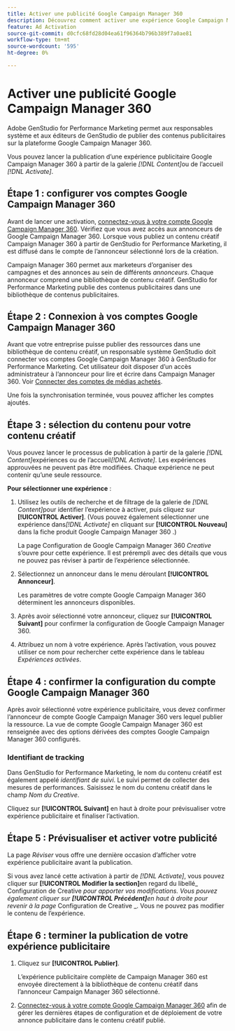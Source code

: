 ```yaml
---
title: Activer une publicité Google Campaign Manager 360
description: Découvrez comment activer une expérience Google Campaign Manager 360.
feature: Ad Activation
source-git-commit: d0cfc68fd28d04ea61f96364b796b389f7a0ae81
workflow-type: tm+mt
source-wordcount: '595'
ht-degree: 0%

---
```


# Activer une publicité Google Campaign Manager 360

Adobe GenStudio for Performance Marketing permet aux responsables système et aux éditeurs de GenStudio de publier des contenus publicitaires sur la plateforme Google Campaign Manager 360.

Vous pouvez lancer la publication d’une expérience publicitaire Google Campaign Manager 360 à partir de la galerie _[!DNL Content]_&#x200B;ou de l’accueil&#x200B;_[!DNL Activate]_.

## Étape 1 : configurer vos comptes Google Campaign Manager 360

Avant de lancer une activation, [connectez-vous à votre compte Google Campaign Manager 360](https://campaignmanager.google.com). Vérifiez que vous avez accès aux annonceurs de Google Campaign Manager 360. Lorsque vous publiez un contenu créatif Campaign Manager 360 à partir de GenStudio for Performance Marketing, il est diffusé dans le compte de l’annonceur sélectionné lors de la création.

Campaign Manager 360 permet aux marketeurs d’organiser des campagnes et des annonces au sein de différents _annonceurs_. Chaque annonceur comprend une bibliothèque de contenu créatif. GenStudio for Performance Marketing publie des contenus publicitaires dans une bibliothèque de contenus publicitaires.

## Étape 2 : Connexion à vos comptes Google Campaign Manager 360

Avant que votre entreprise puisse publier des ressources dans une bibliothèque de contenu créatif, un responsable système GenStudio doit connecter vos comptes Google Campaign Manager 360 à GenStudio for Performance Marketing. Cet utilisateur doit disposer d’un accès administrateur à l’annonceur pour lire et écrire dans Campaign Manager 360. Voir [Connecter des comptes de médias achetés](/help/user-guide/connectors/connect-channel.md).

Une fois la synchronisation terminée, vous pouvez afficher les comptes ajoutés.

## Étape 3 : sélection du contenu pour votre contenu créatif

Vous pouvez lancer le processus de publication à partir de la galerie _[!DNL Content]_&#x200B;expériences ou de l’accueil&#x200B;_[!DNL Activate]_. Les expériences approuvées ne peuvent pas être modifiées. Chaque expérience ne peut contenir qu’une seule ressource.

**Pour sélectionner une expérience** :

1. Utilisez les outils de recherche et de filtrage de la galerie de _[!DNL Content]_&#x200B;pour identifier l’expérience à activer, puis cliquez sur **[!UICONTROL Activer]**. (Vous pouvez également sélectionner une expérience dans&#x200B;_[!DNL Activate]_ en cliquant sur **[!UICONTROL Nouveau]** dans la fiche produit Google Campaign Manager 360 .)

   La page Configuration de Google Campaign Manager 360 _Creative_ s’ouvre pour cette expérience. Il est prérempli avec des détails que vous ne pouvez pas réviser à partir de l’expérience sélectionnée.

1. Sélectionnez un annonceur dans le menu déroulant **[!UICONTROL Annonceur]**.

   Les paramètres de votre compte Google Campaign Manager 360 déterminent les annonceurs disponibles.

1. Après avoir sélectionné votre annonceur, cliquez sur **[!UICONTROL Suivant]** pour confirmer la configuration de Google Campaign Manager 360.

1. Attribuez un nom à votre expérience. Après l’activation, vous pouvez utiliser ce nom pour rechercher cette expérience dans le tableau _Expériences activées_.

## Étape 4 : confirmer la configuration du compte Google Campaign Manager 360

Après avoir sélectionné votre expérience publicitaire, vous devez confirmer l’annonceur de compte Google Campaign Manager 360 vers lequel publier la ressource. La vue de compte Google Campaign Manager 360 est renseignée avec des options dérivées des comptes Google Campaign Manager 360 configurés.

### Identifiant de tracking

Dans GenStudio for Performance Marketing, le nom du contenu créatif est également appelé _identifiant de suivi_. Le suivi permet de collecter des mesures de performances. Saisissez le nom du contenu créatif dans le champ _Nom du Creative_.

Cliquez sur **[!UICONTROL Suivant]** en haut à droite pour prévisualiser votre expérience publicitaire et finaliser l’activation.

## Étape 5 : Prévisualiser et activer votre publicité

La page _Réviser_ vous offre une dernière occasion d’afficher votre expérience publicitaire avant la publication.

Si vous avez lancé cette activation à partir de _[!DNL Activate]_, vous pouvez cliquer sur **[!UICONTROL Modifier la section]**&#x200B;en regard du libellé_ Configuration de Creative _pour apporter vos modifications. Vous pouvez également cliquer sur **[!UICONTROL Précédent]**&#x200B;en haut à droite pour revenir à la page_ Configuration de Creative _. Vous ne pouvez pas modifier le contenu de l’expérience.

## Étape 6 : terminer la publication de votre expérience publicitaire

1. Cliquez sur **[!UICONTROL Publier]**.

   L’expérience publicitaire complète de Campaign Manager 360 est envoyée directement à la bibliothèque de contenu créatif dans l’annonceur Campaign Manager 360 sélectionné.

1. [Connectez-vous à votre compte Google Campaign Manager 360](https://campaignmanager.google.com) afin de gérer les dernières étapes de configuration et de déploiement de votre annonce publicitaire dans le contenu créatif publié.
